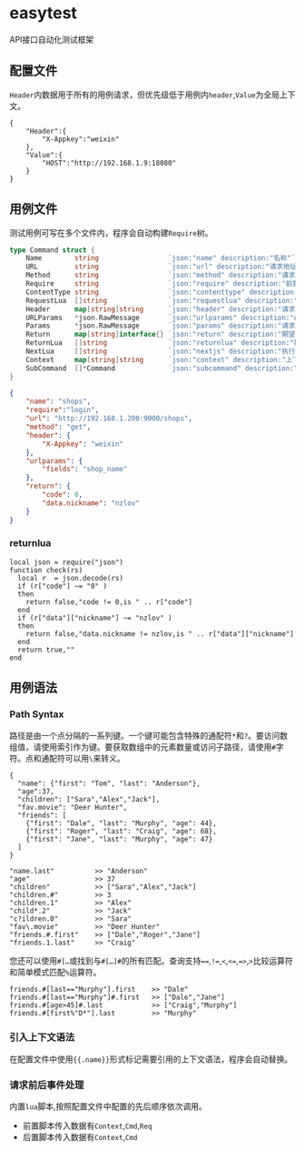 # easytest
API接口自动化测试框架
## 配置文件
`Header`内数据用于所有的用例请求，但优先级低于用例内`header`,`Value`为全局上下文。
```
{
    "Header":{
        "X-Appkey":"weixin"
    },
    "Value":{
        "HOST":"http://192.168.1.9:18080"
    }
}
```
## 用例文件
测试用例可写在多个文件内，程序会自动构建`Require`树。
```go
type Command struct {
	Name        string                 `json:"name" description:"名称"`
	URL         string                 `json:"url" description:"请求地址"`
	Method      string                 `json:"method" description:"请求方式"`
	Require     string                 `json:"require" description:"前置需求"`
	ContentType string                 `json:"contenttype" description:"ContentType"`
	RequestLua  []string               `json:"requestlua" description:"请求前调用的lua文件"`
	Header      map[string]string      `json:"header" description:"请求头"`
	URLParams   *json.RawMessage       `json:"urlparams" description:"url请求参数"`
	Params      *json.RawMessage       `json:"params" description:"请求参数"`
	Return      map[string]interface{} `json:"return" description:"期望返回"`
	ReturnLua   []string               `json:"returnlua" description:"期望返回lua验证"`
	NextLua     []string               `json:"nextjs" description:"执行后续命令前调用的lua文件"`
	Context     map[string]string      `json:"context" description:"上下文"`
	SubCommand  []*Command             `json:"subcommand" description:"子命令"`
}
```
```json
{
    "name": "shops",
    "require":"login",
    "url": "http://192.168.1.200:9000/shops",
    "method": "get",
    "header": {
        "X-Appkey": "weixin"
    },
    "urlparams": {
        "fields": "shop_name"
    },
    "return": {
        "code": 0,
        "data.nickname": "nzlov"
    }
}
```
### returnlua
```
local json = require("json")
function check(rs)
  local r  = json.decode(rs)  
  if (r["code"] ~= "0" )
  then
    return false,"code != 0,is " .. r["code"]
  end
  if (r["data"]["nickname"] ~= "nzlov" )
  then
    return false,"data.nickname != nzlov,is " .. r["data"]["nickname"]
  end
  return true,""
end
```
## 用例语法
### Path Syntax
路径是由一个点分隔的一系列键。一个键可能包含特殊的通配符`*`和`?`。要访问数组值，请使用索引作为键。要获取数组中的元素数量或访问子路径，请使用`#`字符。点和通配符可以用`\`来转义。
```
{
  "name": {"first": "Tom", "last": "Anderson"},
  "age":37,
  "children": ["Sara","Alex","Jack"],
  "fav.movie": "Deer Hunter",
  "friends": [
    {"first": "Dale", "last": "Murphy", "age": 44},
    {"first": "Roger", "last": "Craig", "age": 68},
    {"first": "Jane", "last": "Murphy", "age": 47}
  ]
}
```
```
"name.last"          >> "Anderson"
"age"                >> 37
"children"           >> ["Sara","Alex","Jack"]
"children.#"         >> 3
"children.1"         >> "Alex"
"child*.2"           >> "Jack"
"c?ildren.0"         >> "Sara"
"fav\.movie"         >> "Deer Hunter"
"friends.#.first"    >> ["Dale","Roger","Jane"]
"friends.1.last"     >> "Craig"
```
您还可以使用`#[…`或找到与`#[…]#`的所有匹配。查询支持`==`,`!=`,`<`,`<=`,`=>`,`>`比较运算符和简单模式匹配`%`运算符。
```
friends.#[last=="Murphy"].first    >> "Dale"
friends.#[last=="Murphy"]#.first   >> ["Dale","Jane"]
friends.#[age>45]#.last            >> ["Craig","Murphy"]
friends.#[first%"D*"].last         >> "Murphy"
```
### 引入上下文语法
在配置文件中使用`{{.name}}`形式标记需要引用的上下文语法，程序会自动替换。
### 请求前后事件处理
内置`lua`脚本,按照配置文件中配置的先后顺序依次调用。
* 前置脚本传入数据有`Context`,`Cmd`,`Req`
* 后置脚本传入数据有`Context`,`Cmd`
